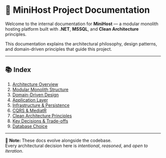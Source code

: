 ﻿# 🧠 MiniHost Project Documentation

Welcome to the internal documentation for **MiniHost** — a modular monolith hosting platform built with **.NET**, **MSSQL**, and **Clean Architecture** principles.

This documentation explains the architectural philosophy, design patterns, and domain-driven principles that guide this project.

---

## 📚 Index

1. [Architecture Overview](01-architecture-overview.md)
2. [Modular Monolith Structure](02-modular-monolith-structure.md)
3. [Domain-Driven Design](03-domain-driven-design.md)
4. [Application Layer](04-application-layer.md)
5. [Infrastructure & Persistence](05-infrastructure-and-persistence.md)
6. [CQRS & MediatR](06-cqrs-and-mediatr.md)
7. [Clean Architecture Principles](07-clean-architecture-principles.md)
8. [Key Decisions & Trade-offs](08-key-decisions.md)
9. [Database Choice](09-database-choice.md)

---

🧩 **Note:** These docs evolve alongside the codebase.  
Every architectural decision here is *intentional*, *reasoned*, and *open to iteration*.
